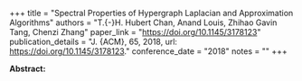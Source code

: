 +++
title = "Spectral Properties of Hypergraph Laplacian and Approximation Algorithms"
authors = "T.{-}H. Hubert Chan, Anand Louis, Zhihao Gavin Tang, Chenzi Zhang"
paper_link = "https://doi.org/10.1145/3178123"
publication_details = "J. {ACM}, 65, 2018, url: <a href='https://doi.org/10.1145/3178123' target='_blank'>https://doi.org/10.1145/3178123</a>."
conference_date = "2018"
notes = ""
+++

<b>Abstract:</b>

